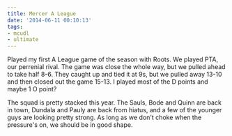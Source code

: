 ```yaml
---
title: Mercer A League
date: '2014-06-11 00:10:13'
tags:
- mcudl
- ultimate
---
```


Played my first A League game of the season with Roots. We played PTA, our perrenial rival. The game was close the whole way, but we pulled ahead to take half 8-6. They caught up and tied it at 9s, but we pulled away 13-10 and then closed out the game 15-13. I played most of the D points and maybe 1 O point? 

The squad is pretty stacked this year. The Sauls, Bode and Quinn are back in town, Dundala and Pauly are back from hiatus, and a few of the younger guys are looking pretty strong. As long as we don't choke when the pressure's on, we should be in good shape.
